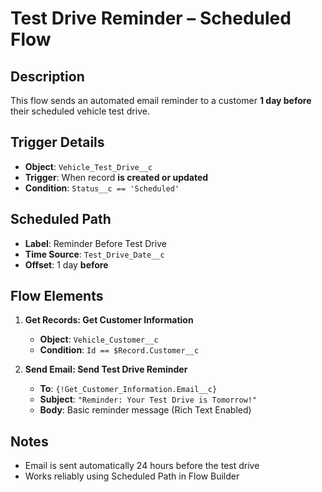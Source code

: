 # Test Drive Reminder – Scheduled Flow

## Description
This flow sends an automated email reminder to a customer **1 day before** their scheduled vehicle test drive.

## Trigger Details
- **Object**: `Vehicle_Test_Drive__c`
- **Trigger**: When record **is created or updated**
- **Condition**: `Status__c == 'Scheduled'`

## Scheduled Path
- **Label**: Reminder Before Test Drive
- **Time Source**: `Test_Drive_Date__c`
- **Offset**: 1 day **before**

## Flow Elements

1. **Get Records: Get Customer Information**
   - **Object**: `Vehicle_Customer__c`
   - **Condition**: `Id == $Record.Customer__c`

2. **Send Email: Send Test Drive Reminder**
   - **To**: `{!Get_Customer_Information.Email__c}`
   - **Subject**: `"Reminder: Your Test Drive is Tomorrow!"`
   - **Body**: Basic reminder message (Rich Text Enabled)

## Notes
- Email is sent automatically 24 hours before the test drive
- Works reliably using Scheduled Path in Flow Builder
